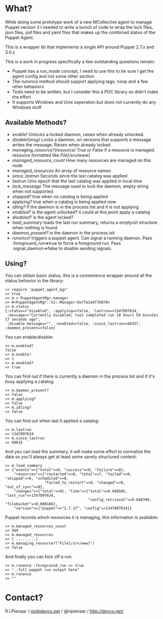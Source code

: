 What?
=====

While doing some prototype work of a new MCollective agent to manage Puppet version 3
I needed to write a bunch of code to wrap the lock files, json files, pid files and
yaml files that makes up the combined status of the Puppet Agent.

This is a wrapper lib that implements a single API around Puppet 2.7.x and 3.0.x

This is a work in progress specifically a few outstanding questions remain:

  * Puppet has a *run_mode* concept, I need to use this to be sure I get the agent config and not some other section
  * The *runonce* method should support applying tags, noop and a few other behaviors
  * Tests need to be written, but I consider this a POC library so didn't make the effort
  * It supports Windows and Unix seperation but does not currently do any Windows stuff

Available Methods?
------------------

  * *enable!* Unlocks a locked daemon, raises when already unlocked.
  * *disable!(msg)* Locks a daemon, on versions that supports a message writes the message. Raises when already locked.
  * *managing_resource?(resource)* True or False if a resource is managed, resource formatted like *File[/srv/www]*
  * *managed_resource_count* How many resources are managed on this node
  * *managed_resources* An array of resource names
  * *since_lastrun* Seconds since the last catalog was applied
  * *lastrun* Unix epoch that the last catalog was applied in local time
  * *lock_message* The message used to lock the daemon, empty string when not supported
  * *stopped?* true when no catalog is being applied
  * *applying?* true when a catalog is being applied now
  * *idling?* if the daemon is in the process list and it is not applying
  * *enabled?* is the agent unlocked? it could at this point apply a catalog
  * *disabled?* is the agent locked?
  * *load_summary* loads the last run summary, returns a emptyish structure when nothing is found
  * *daemon_present?* is the daemon in the process lsit
  * *runonce!* triggers a puppet agent. Can signal a running daemon. Pass :foreground_run=>true to force a foreground run.  Pass :signal_daemon=>false to disable sending signals.

Using?
------

You can obtain basic status, this is a convenience wrapper around all the status behavior
in the library:

    >> require 'puppet_agent_mgr'
    => true
    >> m = PuppetAgentMgr.manager
    => #<PuppetAgentMgr::V2::Manager:0x7fe2edf76070>
    >> m.status
    {:status=>"disabled", :applying=>false, :lastrun=>1347897634,
     :message=>"Currently disabled; last completed run 18 hours 59 minutes 17 seconds ago",
     :disable_message=>"", :enabled=>false, :since_lastrun=>68357, :daemon_present=>false}

You can enable/disable:

    >> m.enabled?
    false
    >> m.enable!
    => 1
    >> m.enabled?
    => true

You can find out if there is currently a daemon in the process list and if it's
busy applying a catalog:

    >> m.daemon_present?
    => false
    >> m.applying?
    => false
    >> m.idling?
    => false

You can find out when last it applied a catalog:

    >> m.lastrun
    => 1347897634
    >> m.since_lastrun
    => 68615

And you can load the summary, it will make some effort to normalize the data
so you'll always get at least some sanely structured content:

    >> m.load_summary
    => {"events"=>{"total"=>0, "success"=>0, "failure"=>0},
        "resources"=>{"restarted"=>0, "total"=>7, "failed"=>0, "skipped"=>6, "scheduled"=>0,
                      "failed_to_restart"=>0, "changed"=>0, "out_of_sync"=>0},
        "changes"=>{"total"=>0}, "time"=>{"total"=>0.040585, "last_run"=>1347897634,
                                          "config_retrieval"=>0.040399, "filebucket"=>0.000186},
        "version"=>{"puppet"=>"2.7.17", "config"=>1347897634}}

Puppet records which resources it is managing, this information is available:

    >> m.managed_resources_count
    => 569
    >> m.managed_resources
    => [ .........]
    >> m.managing_resource?("File[/srv/www]")
    => false


And finally you can kick off a run:

    >> m.runonce :foreground_run => true
    => "..full puppet run output here"
    >> m.runonce
    => ""

Contact?
========

R.I.Pienaar / rip@devco.net / @ripienaar / http://devco.net/

